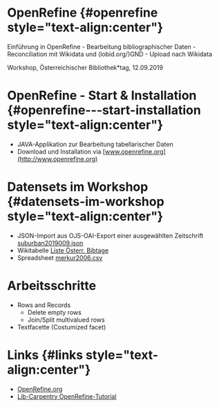 OpenRefine {#openrefine style="text-align:center"}
==========

Einführung in OpenRefine - Bearbeitung bibliographischer Daten -
Reconciliation mit Wikidata und (lobid.org/)GND - Upload nach Wikidata

Workshop, Österreichischer Bibliothek\*tag, 12.09.2019

OpenRefine - Start & Installation {#openrefine---start-installation style="text-align:center"}
=================================

-   JAVA-Applikation zur Bearbeitung tabellarischer Daten
-   Download und Installation via
    [www.openrefine.org](http://www.openrefine.org)

Datensets im Workshop {#datensets-im-workshop style="text-align:center"}
=====================

-   JSON-Import aus OJS-OAI-Export einer ausgewählten Zeitschrift
    [suburban2019009.json](suburban2019009.json)
-   Wikitabelle [Liste Österr.
    Bibtage](https://de.wikipedia.org/wiki/Liste_der_%C3%96sterreichischen_Bibliothekartage)
-   Spreadsheet [merkur2006.csv](merkur2006.csv)

Arbeitsschritte
===============

-   Rows and Records
    -   Delete empty rows
    -   Join/Split multivalued rows
-   Textfacette (Costumized facet)

Links {#links style="text-align:center"}
=====

-   [OpenRefine.org](http://www.openrefine.org)
-   [Lib-Carpentry
    OpenRefine-Tutorial](https://librarycarpentry.org/lc-open-refine/)
